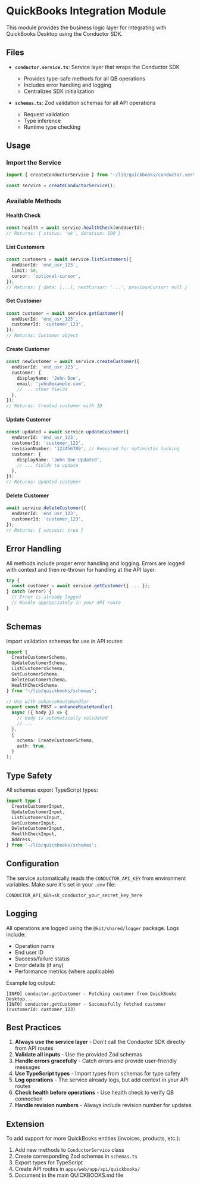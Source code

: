 # QuickBooks Integration Module

This module provides the business logic layer for integrating with QuickBooks Desktop using the Conductor SDK.

## Files

- **`conductor.service.ts`**: Service layer that wraps the Conductor SDK
  - Provides type-safe methods for all QB operations
  - Includes error handling and logging
  - Centralizes SDK initialization

- **`schemas.ts`**: Zod validation schemas for all API operations
  - Request validation
  - Type inference
  - Runtime type checking

## Usage

### Import the Service

```typescript
import { createConductorService } from '~/lib/quickbooks/conductor.service';

const service = createConductorService();
```

### Available Methods

#### Health Check
```typescript
const health = await service.healthCheck(endUserId);
// Returns: { status: 'ok', duration: 100 }
```

#### List Customers
```typescript
const customers = await service.listCustomers({
  endUserId: 'end_usr_123',
  limit: 50,
  cursor: 'optional-cursor',
});
// Returns: { data: [...], nextCursor: '...', previousCursor: null }
```

#### Get Customer
```typescript
const customer = await service.getCustomer({
  endUserId: 'end_usr_123',
  customerId: 'customer_123',
});
// Returns: Customer object
```

#### Create Customer
```typescript
const newCustomer = await service.createCustomer({
  endUserId: 'end_usr_123',
  customer: {
    displayName: 'John Doe',
    email: 'john@example.com',
    // ... other fields
  },
});
// Returns: Created customer with ID
```

#### Update Customer
```typescript
const updated = await service.updateCustomer({
  endUserId: 'end_usr_123',
  customerId: 'customer_123',
  revisionNumber: '123456789', // Required for optimistic locking
  customer: {
    displayName: 'John Doe Updated',
    // ... fields to update
  },
});
// Returns: Updated customer
```

#### Delete Customer
```typescript
await service.deleteCustomer({
  endUserId: 'end_usr_123',
  customerId: 'customer_123',
});
// Returns: { success: true }
```

## Error Handling

All methods include proper error handling and logging. Errors are logged with context and then re-thrown for handling at the API layer.

```typescript
try {
  const customer = await service.getCustomer({ ... });
} catch (error) {
  // Error is already logged
  // Handle appropriately in your API route
}
```

## Schemas

Import validation schemas for use in API routes:

```typescript
import {
  CreateCustomerSchema,
  UpdateCustomerSchema,
  ListCustomersSchema,
  GetCustomerSchema,
  DeleteCustomerSchema,
  HealthCheckSchema,
} from '~/lib/quickbooks/schemas';

// Use with enhanceRouteHandler
export const POST = enhanceRouteHandler(
  async ({ body }) => {
    // body is automatically validated
    // ...
  },
  {
    schema: CreateCustomerSchema,
    auth: true,
  }
);
```

## Type Safety

All schemas export TypeScript types:

```typescript
import type {
  CreateCustomerInput,
  UpdateCustomerInput,
  ListCustomersInput,
  GetCustomerInput,
  DeleteCustomerInput,
  HealthCheckInput,
  Address,
} from '~/lib/quickbooks/schemas';
```

## Configuration

The service automatically reads the `CONDUCTOR_API_KEY` from environment variables. Make sure it's set in your `.env` file:

```env
CONDUCTOR_API_KEY=sk_conductor_your_secret_key_here
```

## Logging

All operations are logged using the `@kit/shared/logger` package. Logs include:
- Operation name
- End user ID
- Success/failure status
- Error details (if any)
- Performance metrics (where applicable)

Example log output:
```
[INFO] conductor.getCustomer - Fetching customer from QuickBooks Desktop...
[INFO] conductor.getCustomer - Successfully fetched customer (customerId: customer_123)
```

## Best Practices

1. **Always use the service layer** - Don't call the Conductor SDK directly from API routes
2. **Validate all inputs** - Use the provided Zod schemas
3. **Handle errors gracefully** - Catch errors and provide user-friendly messages
4. **Use TypeScript types** - Import types from schemas for type safety
5. **Log operations** - The service already logs, but add context in your API routes
6. **Check health before operations** - Use health check to verify QB connection
7. **Handle revision numbers** - Always include revision number for updates

## Extension

To add support for more QuickBooks entities (invoices, products, etc.):

1. Add new methods to `ConductorService` class
2. Create corresponding Zod schemas in `schemas.ts`
3. Export types for TypeScript
4. Create API routes in `apps/web/app/api/quickbooks/`
5. Document in the main QUICKBOOKS.md file


